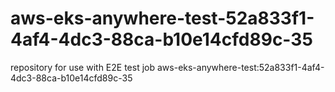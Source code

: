 # aws-eks-anywhere-test-52a833f1-4af4-4dc3-88ca-b10e14cfd89c-35
repository for use with E2E test job aws-eks-anywhere-test:52a833f1-4af4-4dc3-88ca-b10e14cfd89c-35
